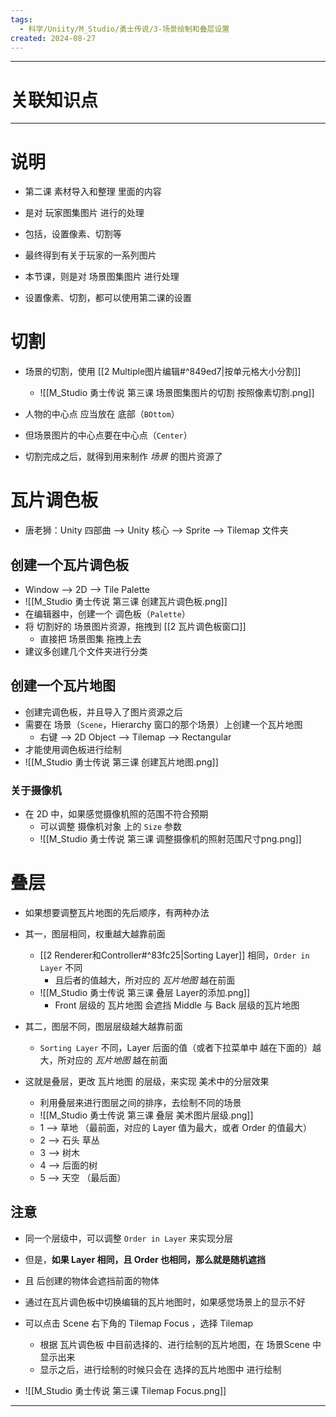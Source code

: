 ```yaml
---
tags:
  - 科学/Uniity/M_Studio/勇士传说/3-场景绘制和叠层设置
created: 2024-08-27
---
```


---
# 关联知识点



---
# 说明

- 第二课 素材导入和整理 里面的内容
- 是对 玩家图集图片 进行的处理
- 包括，设置像素、切割等
- 最终得到有关于玩家的一系列图片

- 本节课，则是对 场景图集图片 进行处理
- 设置像素、切割，都可以使用第二课的设置
# 切割

- 场景的切割，使用 [[2 Multiple图片编辑#^849ed7|按单元格大小分割]] 
	- ![[M_Studio 勇士传说 第三课 场景图集图片的切割 按照像素切割.png]]
- 人物的中心点 应当放在 底部（`BOttom`）
- 但场景图片的中心点要在中心点（`Center`）

- 切割完成之后，就得到用来制作 *场景* 的图片资源了
# 瓦片调色板

- 唐老狮：Unity 四部曲 ——> Unity 核心 ——> Sprite ——> Tilemap 文件夹
## 创建一个瓦片调色板

- Window ——> 2D ——> Tile Palette
- ![[M_Studio 勇士传说 第三课 创建瓦片调色板.png]]
- 在编辑器中，创建一个 调色板（`Palette`）
- 将 切割好的 场景图片资源，拖拽到 [[2 瓦片调色板窗口]] 
	- 直接把 场景图集 拖拽上去
- 建议多创建几个文件夹进行分类
## 创建一个瓦片地图

- 创建完调色板，并且导入了图片资源之后
- 需要在 场景（`Scene`，Hierarchy 窗口的那个场景）上创建一个瓦片地图
	- 右键 ——> 2D Object ——> Tilemap ——> Rectangular
- 才能使用调色板进行绘制
- ![[M_Studio 勇士传说 第三课 创建瓦片地图.png]]
### 关于摄像机

- 在 2D 中，如果感觉摄像机照的范围不符合预期
	- 可以调整 摄像机对象 上的 `Size` 参数
	- ![[M_Studio 勇士传说 第三课 调整摄像机的照射范围尺寸png.png]]
# 叠层

- 如果想要调整瓦片地图的先后顺序，有两种办法
- 其一，图层相同，权重越大越靠前面
	- [[2 Renderer和Controller#^83fc25|Sorting Layer]] 相同，`Order in Layer` 不同
		- 且后者的值越大，所对应的 *瓦片地图* 越在前面
	- ![[M_Studio 勇士传说 第三课 叠层 Layer的添加.png]]
		- Front 层级的 瓦片地图 会遮挡 Middle 与 Back 层级的瓦片地图
- 其二，图层不同，图层层级越大越靠前面
	- `Sorting Layer` 不同，Layer 后面的值（或者下拉菜单中 越在下面的）越大，所对应的 *瓦片地图* 越在前面

- 这就是叠层，更改 瓦片地图 的层级，来实现 美术中的分层效果
	- 利用叠层来进行图层之间的排序，去绘制不同的场景
	- ![[M_Studio 勇士传说 第三课 叠层 美术图片层级.png]]
	- 1 ——> 草地 （最前面，对应的 Layer 值为最大，或者 Order 的值最大）
	- 2 ——> 石头 草丛
	- 3 ——> 树木
	- 4 ——> 后面的树
	- 5 ——> 天空 （最后面）
## 注意

- 同一个层级中，可以调整 `Order in Layer` 来实现分层
- 但是，**如果 Layer 相同，且 Order 也相同，那么就是随机遮挡**
- 且 后创建的物体会遮挡前面的物体

- 通过在瓦片调色板中切换编辑的瓦片地图时，如果感觉场景上的显示不好
- 可以点击 Scene 右下角的 Tilemap Focus ，选择 Tilemap
	- 根据 瓦片调色板 中目前选择的、进行绘制的瓦片地图，在 场景Scene 中显示出来
	- 显示之后，进行绘制的时候只会在 选择的瓦片地图中 进行绘制
- ![[M_Studio 勇士传说 第三课 Tilemap Focus.png]]
---